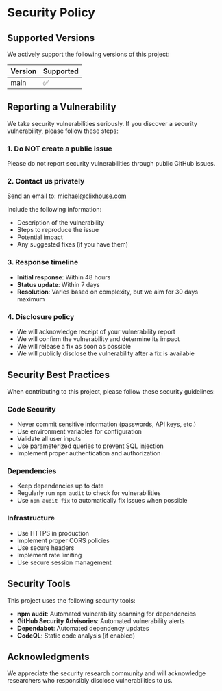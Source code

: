 # Security Policy

## Supported Versions

We actively support the following versions of this project:

| Version | Supported          |
| ------- | ------------------ |
| main    | :white_check_mark: |

## Reporting a Vulnerability

We take security vulnerabilities seriously. If you discover a security vulnerability, please follow these steps:

### 1. Do NOT create a public issue

Please do not report security vulnerabilities through public GitHub issues.

### 2. Contact us privately

Send an email to: michael@clixhouse.com

Include the following information:
- Description of the vulnerability
- Steps to reproduce the issue
- Potential impact
- Any suggested fixes (if you have them)

### 3. Response timeline

- **Initial response**: Within 48 hours
- **Status update**: Within 7 days
- **Resolution**: Varies based on complexity, but we aim for 30 days maximum

### 4. Disclosure policy

- We will acknowledge receipt of your vulnerability report
- We will confirm the vulnerability and determine its impact
- We will release a fix as soon as possible
- We will publicly disclose the vulnerability after a fix is available

## Security Best Practices

When contributing to this project, please follow these security guidelines:

### Code Security
- Never commit sensitive information (passwords, API keys, etc.)
- Use environment variables for configuration
- Validate all user inputs
- Use parameterized queries to prevent SQL injection
- Implement proper authentication and authorization

### Dependencies
- Keep dependencies up to date
- Regularly run `npm audit` to check for vulnerabilities
- Use `npm audit fix` to automatically fix issues when possible

### Infrastructure
- Use HTTPS in production
- Implement proper CORS policies
- Use secure headers
- Implement rate limiting
- Use secure session management

## Security Tools

This project uses the following security tools:

- **npm audit**: Automated vulnerability scanning for dependencies
- **GitHub Security Advisories**: Automated vulnerability alerts
- **Dependabot**: Automated dependency updates
- **CodeQL**: Static code analysis (if enabled)

## Acknowledgments

We appreciate the security research community and will acknowledge researchers who responsibly disclose vulnerabilities to us.
